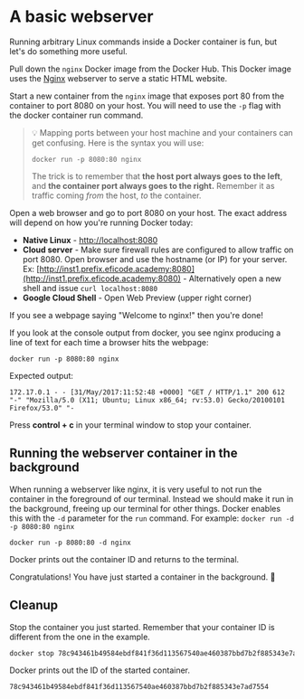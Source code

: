 # A basic webserver

Running arbitrary Linux commands inside a Docker container is fun, but let's do something more useful.

Pull down the `nginx` Docker image from the Docker Hub. This Docker image uses the [Nginx](http://nginx.org/) webserver to serve a static HTML website.

Start a new container from the `nginx` image that exposes port 80 from the container to port 8080 on your host. You will need to use the `-p` flag with the docker container run command.

> :bulb: Mapping ports between your host machine and your containers can get confusing.
> Here is the syntax you will use:
>
> ```
> docker run -p 8080:80 nginx
> ```
>
> The trick is to remember that **the host port always goes to the left**,
> and **the container port always goes to the right.**
> Remember it as traffic coming _from_ the host, _to_ the container.

Open a web browser and go to port 8080 on your host. The exact address will depend on how you're running Docker today:

- **Native Linux** - [http://localhost:8080](http://localhost:8080)
- **Cloud server** - Make sure firewall rules are configured to allow traffic on port 8080. Open browser and use the hostname (or IP) for your server.
  Ex: [http://inst1.prefix.eficode.academy:8080](http://inst1.prefix.eficode.academy:8080) -
  Alternatively open a new shell and issue `curl localhost:8080`
- **Google Cloud Shell** - Open Web Preview (upper right corner)

If you see a webpage saying "Welcome to nginx!" then you're done!

If you look at the console output from docker, you see nginx producing a line of text for each time a browser hits the webpage:

```
docker run -p 8080:80 nginx
```

Expected output:

```
172.17.0.1 - - [31/May/2017:11:52:48 +0000] "GET / HTTP/1.1" 200 612 "-" "Mozilla/5.0 (X11; Ubuntu; Linux x86_64; rv:53.0) Gecko/20100101 Firefox/53.0" "-
```

Press **control + c** in your terminal window to stop your container.

## Running the webserver container in the background

When running a webserver like nginx, it is very useful to not run the container in the foreground of our terminal.
Instead we should make it run in the background, freeing up our terminal for other things.
Docker enables this with the `-d` parameter for the `run` command.
For example: `docker run -d -p 8080:80 nginx`

```
docker run -p 8080:80 -d nginx
```

Docker prints out the container ID and returns to the terminal.

Congratulations! You have just started a container in the background. :tada:

## Cleanup

Stop the container you just started.
Remember that your container ID is different from the one in the example.

```bash
docker stop 78c943461b49584ebdf841f36d113567540ae460387bbd7b2f885343e7ad7554
```
Docker prints out the ID of the started container.

```
78c943461b49584ebdf841f36d113567540ae460387bbd7b2f885343e7ad7554
```
